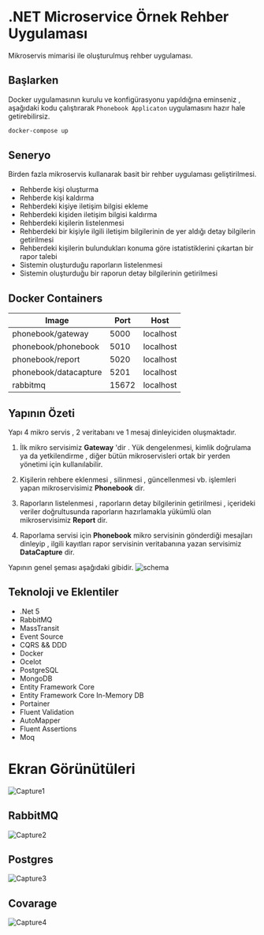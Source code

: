 # .NET Microservice Örnek Rehber Uygulaması

Mikroservis mimarisi ile oluşturulmuş rehber uygulaması.

## Başlarken

Docker uygulamasının kurulu ve konfigürasyonu yapıldığına eminseniz , aşağıdaki kodu çalıştırarak `Phonebook Applicaton` uygulamasını hazır hale getirebilirsiz. 

```powershell
docker-compose up 
```

## Seneryo

Birden fazla mikroservis kullanarak basit bir rehber uygulaması geliştirilmesi.

- Rehberde kişi oluşturma
- Rehberde kişi kaldırma
- Rehberdeki kişiye iletişim bilgisi ekleme
- Rehberdeki kişiden iletişim bilgisi kaldırma
- Rehberdeki kişilerin listelenmesi
- Rehberdeki bir kişiyle ilgili iletişim bilgilerinin de yer aldığı detay bilgilerin getirilmesi
- Rehberdeki kişilerin bulundukları konuma göre istatistiklerini çıkartan bir rapor talebi
- Sistemin oluşturduğu raporların listelenmesi
- Sistemin oluşturduğu bir raporun detay bilgilerinin getirilmesi



## Docker Containers

| Image   | Port  | Host   | 
|---|---|---|
|  phonebook/gateway |  5000 | localhost  |
|  phonebook/phonebook | 5010  | localhost  |
|  phonebook/report | 5020  | localhost  |
|  phonebook/datacapture | 5201  | localhost  |
|  rabbitmq | 15672  | localhost  |


## Yapının Özeti 


Yapı 4 mikro servis , 2 veritabanı ve 1 mesaj dinleyiciden oluşmaktadır. 

1. İlk mikro servisimiz **Gateway** 'dir . Yük dengelenmesi, kimlik doğrulama ya da yetkilendirme , diğer bütün mikroservisleri ortak bir yerden yönetimi için kullanılabilir. 

2.  Kişilerin rehbere eklenmesi , silinmesi , güncellenmesi vb. işlemleri yapan mikroservisimiz **Phonebook** dir.

3.  Raporların listelenmesi , raporların detay bilgilerinin getirilmesi , içerideki veriler doğrultusunda raporların hazırlamakla yükümlü olan   mikroservisimiz **Report** dir.

4.  Raporlama servisi için **Phonebook** mikro servisinin gönderdiği mesajları dinleyip , ilgili kayıtları rapor servisinin veritabanına yazan servisimiz **DataCapture** dir.
    

Yapının genel şeması aşağıdaki gibidir.
![schema](https://user-images.githubusercontent.com/88135079/147427722-061c320f-8e99-4d27-aba5-66ef6c5a6dcd.PNG)


## Teknoloji ve Eklentiler 

- .Net 5
- RabbitMQ
- MassTransit
- Event Source
- CQRS && DDD
- Docker
- Ocelot
- PostgreSQL
- MongoDB
- Entity Framework Core
- Entity Framework Core In-Memory DB
- Portainer
- Fluent Validation
- AutoMapper
- Fluent Assertions
- Moq

# Ekran Görünütüleri 
![Capture1](https://user-images.githubusercontent.com/88135079/147427777-859df46e-8464-403d-9c97-e727bea52340.PNG)


## RabbitMQ
![Capture2](https://user-images.githubusercontent.com/88135079/147427783-a8360838-2f54-451b-bd3b-27872ad8ebf7.PNG)


## Postgres
![Capture3](https://user-images.githubusercontent.com/88135079/147427791-0d52619c-4896-4928-90a5-14909d8424af.PNG)


## Covarage
![Capture4](https://user-images.githubusercontent.com/88135079/147427792-f4f83d80-5919-4b8b-9c68-4f79b5f1a2a3.PNG)



